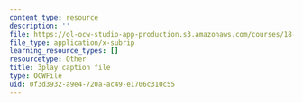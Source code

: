 ```yaml
---
content_type: resource
description: ''
file: https://ol-ocw-studio-app-production.s3.amazonaws.com/courses/18-01sc-single-variable-calculus-fall-2010/0f3d3932a9e4720aac49e1706c310c55_0YGiDaUOse4.srt
file_type: application/x-subrip
learning_resource_types: []
resourcetype: Other
title: 3play caption file
type: OCWFile
uid: 0f3d3932-a9e4-720a-ac49-e1706c310c55
---
```


